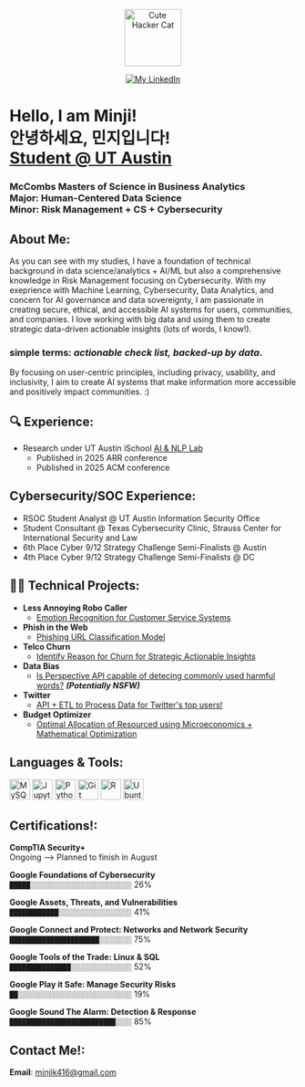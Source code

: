 <!-- 1) Just the GIF -->
<p align="center">
  <img
    src="https://media.tenor.com/images/4373606555250453292/tenor.gif"
    alt="Cute Hacker Cat"
    width="100"
  />
</p>

<!-- 2) Clickable LinkedIn badge -->
<p align="center">
  <a href="https://linkedin.com/in/minjikimut" target="_blank" rel="noopener">
    <img
      src="https://img.shields.io/badge/Connect%20on%20LinkedIn-blue?logo=linkedin&logoColor=white&style=for-the-badge"
      alt="My LinkedIn"
    />
  </a>
</p>


<h1>Hello, I am Minji! <br/>안녕하세요, 민지입니다!<br/><a href="https://github.com/mk43275">Student @ UT Austin</a></h1>

<h3> McCombs Masters of Science in Business Analytics <br/>Major: Human-Centered Data Science<br/>Minor: Risk Management + CS + Cybersecurity</h3>

<h2> About Me:</h2>
As you can see with my studies, I have a foundation of technical background in data science/analytics + AI/ML but also a comprehensive knowledge in Risk Management focusing on Cybersecurity. With my exeprience with Machine Learning, Cybersecurity, Data Analytics, and concern for AI governance and data sovereignty, I am passionate in creating secure, ethical, and accessible AI systems for users, communities, and companies. I love working with big data and using them to create strategic data-driven actionable insights (lots of words, I know!).

### simple terms: *actionable check list, backed-up by data*. 


By focusing on user-centric principles, including privacy, usability, and inclusivity, I aim to create AI systems that make information more accessible and positively impact communities. :)

## 🔍 Experience:

- Research under UT Austin iSchool [AI & NLP Lab](https://arxiv.org/abs/2502.14780)
  - Published in 2025 ARR conference
  - Published in 2025 ACM conference

<h2>Cybersecurity/SOC Experience:</h2>

- RSOC Student Analyst @ UT Austin Information Security Office
- Student Consultant @ Texas Cybersecurity Clinic, Strauss Center for International Security and Law
- 6th Place Cyber 9/12 Strategy Challenge Semi-Finalists @ Austin
- 4th Place Cyber 9/12 Strategy Challenge Semi-Finalists @ DC 

<h2>👨‍💻 Technical Projects:</h2>

- <b>Less Annoying Robo Caller</b>
  - [Emotion Recognition for Customer Service Systems](https://github.com/mk43275/MR-JaL)
- <b>Phish in the Web</b>
  - [Phishing URL Classification Model](https://github.com/mk43275/Model-Minds) <b></b>
- <b>Telco Churn</b>
  - [Identify Reason for Churn for Strategic Actionable Insights](https://github.com/mk43275/I310D-Data-Detectives) <b></b>
- <b>Data Bias</b>
  - [Is Perspective API capable of detecing commonly used harmful words?](https://github.com/mk43275/Data-Bias) <b><i>(Potentially NSFW)</b></i>
- <b>Twitter</b>
  - [API + ETL to Process Data for Twitter's top users!](https://github.com/mk43275/Twitter-Analysis) <b></b>
- <b>Budget Optimizer</b>
  - [Optimal Allocation of Resourced using Microeconomics + Mathematical Optimization](https://github.com/mk43275/Budget-Optimizer) <b></b>
  
<h2>Languages & Tools:</h2>

<p align="left">
  <img alt="MySQL"    src="https://cdn.jsdelivr.net/npm/simple-icons@v9/icons/mysql.svg"    width="36" />
  <img alt="Jupyter"  src="https://cdn.jsdelivr.net/npm/simple-icons@v9/icons/jupyter.svg"  width="36" />
  <img alt="Python"   src="https://cdn.jsdelivr.net/npm/simple-icons@v9/icons/python.svg"   width="36" />
  <img alt="Git"      src="https://cdn.jsdelivr.net/npm/simple-icons@v9/icons/git.svg"      width="36" />
  <img alt="R"        src="https://cdn.jsdelivr.net/npm/simple-icons@v9/icons/r.svg"        width="36" />
  <img alt="Ubuntu"   src="https://cdn.jsdelivr.net/npm/simple-icons@v9/icons/ubuntu.svg"   width="36" />
</p>

<h2> Certifications!:</h2>

**CompTIA Security+**  
Ongoing --> Planned to finish in August

**Google Foundations of Cybersecurity**  
`█████░░░░░░░░░░░░░░░░░░░░░░░░░` 26%

**Google Assets, Threats, and Vulnerabilities**  
`████████████░░░░░░░░░░░░░░░░░░` 41%

**Google Connect and Protect: Networks and Network Security**  
`██████████████████████░░░░░░░░` 75%

**Google Tools of the Trade: Linux & SQL**  
`███████████████░░░░░░░░░░░░░░░` 52%

**Google Play it Safe: Manage Security Risks**  
`██░░░░░░░░░░░░░░░░░░░░░░░░░░░░` 19%

**Google Sound The Alarm: Detection & Response**  
`██████████████████████████░░░░` 85%

<h2>Contact Me!: </h2>

**Email**: minjik416@gmail.com

